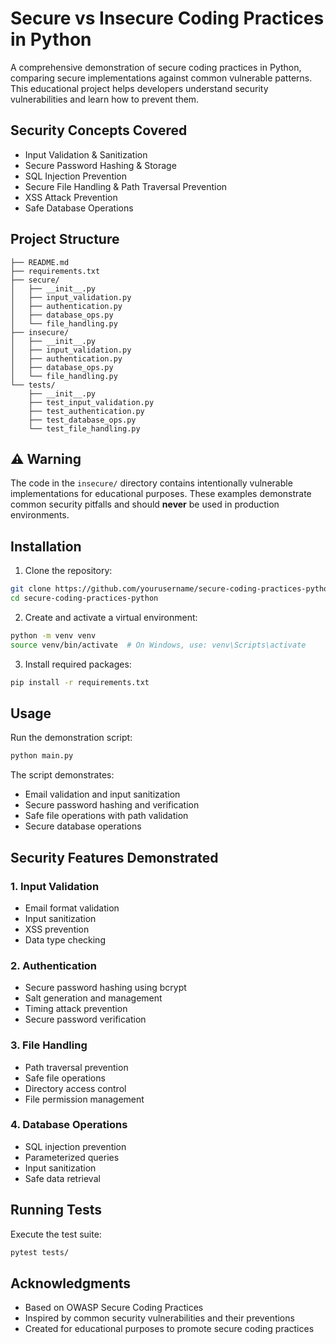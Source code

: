 # Secure vs Insecure Coding Practices in Python

A comprehensive demonstration of secure coding practices in Python, comparing secure implementations against common vulnerable patterns. This educational project helps developers understand security vulnerabilities and learn how to prevent them.

## Security Concepts Covered

- Input Validation & Sanitization
- Secure Password Hashing & Storage
- SQL Injection Prevention
- Secure File Handling & Path Traversal Prevention
- XSS Attack Prevention
- Safe Database Operations

## Project Structure
```
├── README.md
├── requirements.txt
├── secure/
│   ├── __init__.py
│   ├── input_validation.py
│   ├── authentication.py
│   ├── database_ops.py
│   └── file_handling.py
├── insecure/
│   ├── __init__.py
│   ├── input_validation.py
│   ├── authentication.py
│   ├── database_ops.py
│   └── file_handling.py
└── tests/
    ├── __init__.py
    ├── test_input_validation.py
    ├── test_authentication.py
    ├── test_database_ops.py
    └── test_file_handling.py
```

## ⚠️ Warning

The code in the `insecure/` directory contains intentionally vulnerable implementations for educational purposes. These examples demonstrate common security pitfalls and should **never** be used in production environments.

## Installation

1. Clone the repository:
```bash
git clone https://github.com/yourusername/secure-coding-practices-python.git
cd secure-coding-practices-python
```

2. Create and activate a virtual environment:
```bash
python -m venv venv
source venv/bin/activate  # On Windows, use: venv\Scripts\activate
```

3. Install required packages:
```bash
pip install -r requirements.txt
```

## Usage

Run the demonstration script:
```bash
python main.py
```

The script demonstrates:
- Email validation and input sanitization
- Secure password hashing and verification
- Safe file operations with path validation
- Secure database operations

## Security Features Demonstrated

### 1. Input Validation
- Email format validation
- Input sanitization
- XSS prevention
- Data type checking

### 2. Authentication
- Secure password hashing using bcrypt
- Salt generation and management
- Timing attack prevention
- Secure password verification

### 3. File Handling
- Path traversal prevention
- Safe file operations
- Directory access control
- File permission management

### 4. Database Operations
- SQL injection prevention
- Parameterized queries
- Input sanitization
- Safe data retrieval

## Running Tests

Execute the test suite:
```bash
pytest tests/
```

## Acknowledgments

- Based on OWASP Secure Coding Practices
- Inspired by common security vulnerabilities and their preventions
- Created for educational purposes to promote secure coding practices

